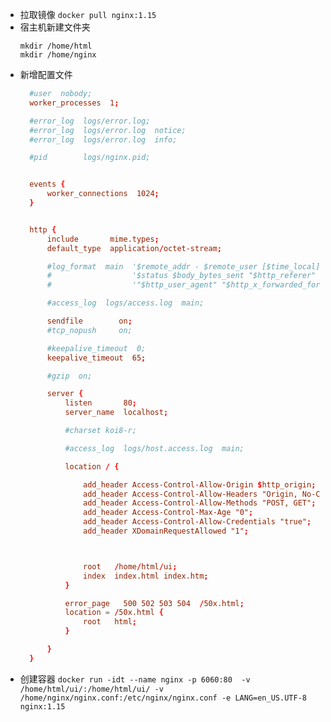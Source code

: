 <!--
 * @Descripttion: 
 * @Author: guox
 * @Date: 2020-09-21 16:15:51
 * @LastEditors: guox
-->
+ 拉取镜像
`docker pull nginx:1.15`
+ 宿主机新建文件夹
    ~~~shell
    mkdir /home/html
    mkdir /home/nginx
    ~~~
+ 新增配置文件
  ~~~conf
    #user  nobody;
    worker_processes  1;

    #error_log  logs/error.log;
    #error_log  logs/error.log  notice;
    #error_log  logs/error.log  info;

    #pid        logs/nginx.pid;


    events {
        worker_connections  1024;
    }


    http {
        include       mime.types;
        default_type  application/octet-stream;

        #log_format  main  '$remote_addr - $remote_user [$time_local] "$request" '
        #                  '$status $body_bytes_sent "$http_referer" '
        #                  '"$http_user_agent" "$http_x_forwarded_for"';

        #access_log  logs/access.log  main;

        sendfile        on;
        #tcp_nopush     on;

        #keepalive_timeout  0;
        keepalive_timeout  65;

        #gzip  on;

        server {
            listen       80;
            server_name  localhost;

            #charset koi8-r;

            #access_log  logs/host.access.log  main;

            location / {

                add_header Access-Control-Allow-Origin $http_origin;
                add_header Access-Control-Allow-Headers "Origin, No-Cache, X-Requested-With, If-Modified-Since, Pragma, Last-Modified, Cache-Control, Expires, Content-Type, X-E4M-With,userId,token,Access-Control-Allow-Headers";
                add_header Access-Control-Allow-Methods "POST, GET";
                add_header Access-Control-Max-Age "0";
                add_header Access-Control-Allow-Credentials "true";
                add_header XDomainRequestAllowed "1";



                root   /home/html/ui;
                index  index.html index.htm;
            }

            error_page   500 502 503 504  /50x.html;
            location = /50x.html {
                root   html;
            }

        }
    }
  ~~~
+ 创建容器
`docker run -idt --name nginx -p 6060:80  -v /home/html/ui/:/home/html/ui/ -v /home/nginx/nginx.conf:/etc/nginx/nginx.conf -e LANG=en_US.UTF-8  nginx:1.15`